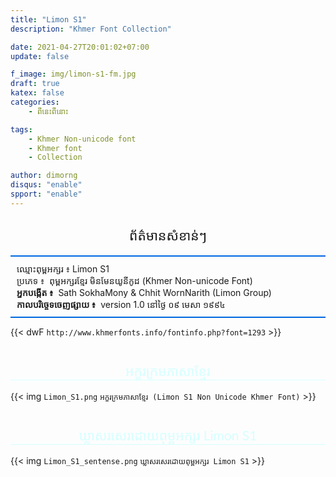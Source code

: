 ```yaml
---
title: "Limon S1"
description: "Khmer Font Collection"

date: 2021-04-27T20:01:02+07:00
update: false

f_image: img/limon-s1-fm.jpg
draft: true
katex: false
categories: 
    - ពីនេះពីនោះ

tags:
    - Khmer Non-unicode font
    - Khmer font
    - Collection

author: dimorng
disqus: "enable"
spport: "enable"
---
```


<h2 style="text-align:center; font-family:'lato', 'Angkor Sovann Round_01'; font-weight:normal;">ព័ត៌មាន​សំខាន់ៗ</h2>

<div style='padding:10px; border-top:2px solid #0068df; border-bottom:2px solid #0068df;'>
    <span style="font-family:'lato', 'Angkor Sovann Round_01';">ឈ្មោះ​ពុម្ព​អក្សរ ៖</span> Limon S1
    <br/><span style="font-family:'lato', 'Angkor Sovann Round_01';">ប្រភេទ ៖</span>  ពុម្ព​អក្សរ​ខ្មែរ​ មិនមែន​យូនីកូដ (Khmer Non-unicode Font)
    <br/><b>អ្នក​បង្កើត ៖</b>  Sath SokhaMony & Chhit WornNarith (Limon Group)
    <br/><b>កាល​បរិច្ចេទ​ចេញ​ផ្សាយ ៖</b>  version 1.0 នៅ​ថ្ងៃ​ ០៩ មេសា ១៩៩៤
</div>

{{< dwF `http://www.khmerfonts.info/fontinfo.php?font=1293` >}}

<h2 style="text-align:center; font-family:'lato', 'Angkor Sovann Round_01'; font-weight:normal; margin-top:40px; border-bottom:1px solid #d5ffff; color: #d5ffff;">អក្ខរក្រម​ភាសាខ្មែរ​</h2>

{{< img `Limon_S1.png` `អក្ខរក្រម​ភាសាខ្មែរ (Limon S1 Non Unicode Khmer Font)` >}}

<h2 style="text-align:center; font-family:'lato', 'Angkor Sovann Round_01'; font-weight:normal; margin-top:40px;border-bottom:1px solid #d5ffff; color: #d5ffff;">ឃ្លា​សរសេរ​ដោយ​ពុម្ព​អក្សរ​ Limon S1</h2>

{{< img `Limon_S1_sentense.png` `ឃ្លា​សរសេរ​ដោយ​ពុម្ព​អក្សរ​ Limon S1` >}}